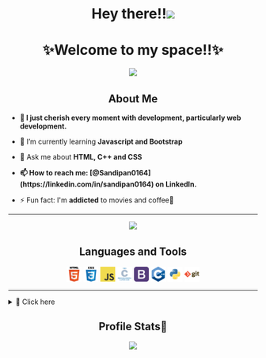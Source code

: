 <h1 align="center">Hey there!!<img src="https://media.giphy.com/media/3ohhwMDyS6rv3sB8yI/giphy.gif" width="100px"></h1>
<h1 align="center">✨Welcome to my space!!✨</h1>
<p align="center"><img src="https://komarev.com/ghpvc/?username=sandip2224&color=brightgreen&label=Bonjour!!!+You+are+visitor"/>

<h2 align="center">About Me</h2>
<ul>
  <li><p><strong> 🔭 I just cherish every moment with development, particularly web development.</strong></p></li>
  <li><p>🌱 I’m currently learning <strong>Javascript and Bootstrap</strong></p></li>
  <li><p>💬 Ask me about <strong>HTML, C++ and CSS</strong></p></li>
  <li><p><strong>📫 How to reach me: [@Sandipan0164](https://linkedin.com/in/sandipan0164) on LinkedIn.</strong></p></li>
  <li><p>⚡ Fun fact: I'm <strong>addicted</strong> to movies and coffee🎉</p></li>
</ul>
<hr>

<p align="center"><img src="https://github-readme-stats.vercel.app/api/top-langs/?username=sandip2224&layout=compact"/></p>
<h2 align="center">Languages and Tools</h2>
  
<p align="center">
  <code><img width="30" src="https://raw.githubusercontent.com/github/explore/80688e429a7d4ef2fca1e82350fe8e3517d3494d/topics/html/html.png"></code>
  <code><img width="30" src="https://raw.githubusercontent.com/github/explore/80688e429a7d4ef2fca1e82350fe8e3517d3494d/topics/css/css.png"></code>
  <code><img width="30" src="https://raw.githubusercontent.com/github/explore/80688e429a7d4ef2fca1e82350fe8e3517d3494d/topics/javascript/javascript.png"></code>
  <code><img width="30" src="https://raw.githubusercontent.com/github/explore/80688e429a7d4ef2fca1e82350fe8e3517d3494d/topics/c/c.png"></code>
  <code><img width="30" src="https://raw.githubusercontent.com/github/explore/80688e429a7d4ef2fca1e82350fe8e3517d3494d/topics/bootstrap/bootstrap.png"></code>
  <code><img width="30" src="https://raw.githubusercontent.com/github/explore/80688e429a7d4ef2fca1e82350fe8e3517d3494d/topics/cpp/cpp.png"></code>
  <code><img width="30" src="https://raw.githubusercontent.com/github/explore/80688e429a7d4ef2fca1e82350fe8e3517d3494d/topics/python/python.png"></code>
  <code><img width="30" src="https://raw.githubusercontent.com/github/explore/80688e429a7d4ef2fca1e82350fe8e3517d3494d/topics/git/git.png"></code>
</p>
<hr>
<details>
  <summary>🎃 Click here</summary>
  <p><strong>The force is within you. You just got to work on it🎆🎆</p>
</details>

<h2 align="center">Profile Stats🎡</h2>
<p align="center"><img src="https://github-readme-stats.vercel.app/api?username=sandip2224&show_icons=true&theme=radical&line_height=35&count_private=true"/></p>

